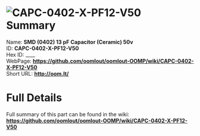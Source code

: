 
![CAPC-0402-X-PF12-V50](https://github.com/oomlout/oomlout-OOMP/blob/master/parts/CAPC-0402-X-PF12-V50/CAPC-0402-X-PF12-V50_420.jpg)   
Summary
=================
  
Name: __SMD (0402) 13 pF Capacitor (Ceramic) 50v__    
ID: __CAPC-0402-X-PF12-V50__   
Hex ID: ____   
WebPage: __https://github.com/oomlout/oomlout-OOMP/wiki/CAPC-0402-X-PF12-V50__   
Short URL: __http://oom.lt/__   

Full Details
==========================
Full summary of this part can be found in the wiki:   
__https://github.com/oomlout/oomlout-OOMP/wiki/CAPC-0402-X-PF12-V50__    

